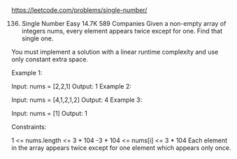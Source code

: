 https://leetcode.com/problems/single-number/

136. Single Number
Easy
14.7K
589
Companies
Given a non-empty array of integers nums, every element appears twice except for one. Find that single one.

You must implement a solution with a linear runtime complexity and use only constant extra space.

 

Example 1:

Input: nums = [2,2,1]
Output: 1
Example 2:

Input: nums = [4,1,2,1,2]
Output: 4
Example 3:

Input: nums = [1]
Output: 1
 

Constraints:

1 <= nums.length <= 3 * 104
-3 * 104 <= nums[i] <= 3 * 104
Each element in the array appears twice except for one element which appears only once.